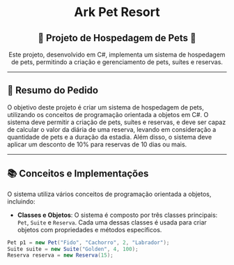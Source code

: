 <h1 align="center">Ark Pet Resort</h1>
<h2 align="center">🐾 Projeto de Hospedagem de Pets 🐾</h2>

<p align="center">
Este projeto, desenvolvido em C#, implementa um sistema de hospedagem de pets, permitindo a criação e gerenciamento de pets, suítes e reservas.
</p>

---

## 📝 Resumo do Pedido

O objetivo deste projeto é criar um sistema de hospedagem de pets, utilizando os conceitos de programação orientada a objetos em C#. O sistema deve permitir a criação de pets, suítes e reservas, e deve ser capaz de calcular o valor da diária de uma reserva, levando em consideração a quantidade de pets e a duração da estadia. Além disso, o sistema deve aplicar um desconto de 10% para reservas de 10 dias ou mais.

---

## 📚 Conceitos e Implementações

O sistema utiliza vários conceitos de programação orientada a objetos, incluindo:

- **Classes e Objetos**: O sistema é composto por três classes principais: `Pet`, `Suite` e `Reserva`. Cada uma dessas classes é usada para criar objetos com propriedades e métodos específicos.

```csharp
Pet p1 = new Pet("Fido", "Cachorro", 2, "Labrador");
Suite suite = new Suite("Golden", 4, 100);
Reserva reserva = new Reserva(15);